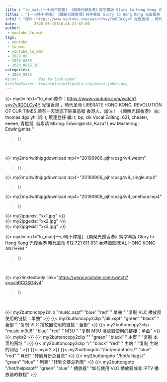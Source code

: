 ```yaml
---
title : "lo_mat:[一小時不停播] 《願榮光歸香港》純字幕版 Glory to Hong Kong 光復香港 時代革命 612 721 811 831 香港國歌REAL HONG KONG ANTHEM "
title2 : "[一小時不停播] 《願榮光歸香港》純字幕版 Glory to Hong Kong 光復香港 時代革命 612 721 811 831 香港國歌REAL HONG KONG ANTHEM "
info2 : "原作：https://www.youtube.com/watch?v=y7yRDOLCy4Y 光復香港 ，時代革命 LIBERATE HONG KONG, REVOLUTION OF OUR TIMES 願有一天煲底下除罩高唱 香港人，加油！  《願榮光歸香港》 曲: thomas dgx yhl 詞: t, 眾連登仔  編: t, bp, clk Vocal Editing: 621, cheater, eeeee, 青棍幫, 烏素晴 Mixing: Edwin@mita, Kazaf Lew Mastering: Edwin@mita "
date:        2020-08-15T16:48:23-07:00
author:
 - youtube_lo_mat
tags:
 - youtube
 - lo_mat
 - youtube_lo_mat
 - 2020_08
 - 2020_0815
 - 2020_0815_16
categories:
 - 2020_0815
#icon:        "fas fa-lock-open"
#resImgTeaser: teaserpics/wikipedia.org/emacs-jokes.png
---
```


{{< mydiv text="lo_mat:原作：https://www.youtube.com/watch?v=y7yRDOLCy4Y 光復香港 ，時代革命 LIBERATE HONG KONG, REVOLUTION OF OUR TIMES 願有一天煲底下除罩高唱 香港人，加油！  《願榮光歸香港》 曲: thomas dgx yhl 詞: t, 眾連登仔  編: t, bp, clk Vocal Editing: 621, cheater, eeeee, 青棍幫, 烏素晴 Mixing: Edwin@mita, Kazaf Lew Mastering: Edwin@mita "
>}}
<br>


{{< my2mp4withjpgdownload mp4="20190906_pjhrcosg4v4.webm"
>}}

{{< my2mp4withjpgdownload mp4="20190906_pjhrcosg4v4_single.mp4"
>}}

{{< my2mp4withjpgdownload mp4="20190906_pjhrcosg4v4_onehour.mp4"
>}}


{{< my2jpgexist "xx1.jpg" >}}<br>
{{< my2jpgexist "xx2.jpg" >}}<br>
{{< my2jpgexist "xx3.jpg" >}}<br>



{{< mydiv text="lo_mat:[一小時不停播] 《願榮光歸香港》純字幕版 Glory to Hong Kong 光復香港 時代革命 612 721 811 831 香港國歌REAL HONG KONG ANTHEM "
>}}
<br>

{{< my2linktextonly link="https://www.youtube.com/watch?v=pJhRCOSG4v4"
>}}


<br>

{{< my2buttoncopy2clip "music.xspf"        "blue"   "red"    " 单曲 "  "复制 VLC 播放器使用的链接：单曲" >}} {{< my2buttoncopy2clip "/all.xspf"         "green"  "black"  " 全部 "  "复制 VLC 播放器使用的链接：全部" >}} {{< my2buttoncopy2clip "music.m3u8"        "blue"   "red"    " M3U  "    "复制 M3U 播放器使用的链接：单曲" >}} {{< mybr2 >}} {{< my2buttoncopy2clip ""                  "green"  "black"  " 本页 "    "复制 本页的网址 " >}} {{< my2buttoncopy2clip "/"                 "black"  "red"    " 主站 "    "复制 主站的网址 " >}} {{< mybr2 >}} {{< my2buttongoto      "/hot/endothers/"   "blue"   "red"    " 月份"   "转到月份总目录" >}} {{< my2buttongoto      "/hot/alltags/"     "green"  "blue"   " 列表"   "转到文章总列表" >}} {{< my2buttongoto      "/hot/helpxspf/"    "green"  "blue"   " 播放器" "如何使用 VLC 播放器或者 IPTV 播放器的教程" >}} 
